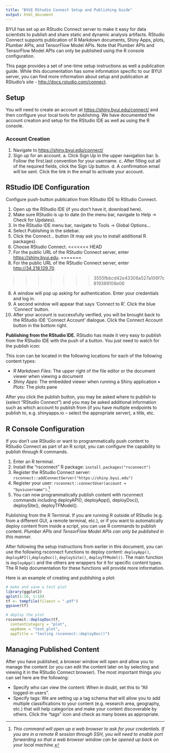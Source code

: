 ```yaml
---
title: "BYUI RStudio Connect Setup and Publishing Guide"
output: html_document
---
```




BYUI has set up an RStudio Connect server to make it easy for data scientists to publish and share static and dynamic analysis artifacts. RStudio Connect supports publication of R Markdown documents, Shiny Apps, plots, Plumber APIs, and TensorFlow Model APIs. Note that Plumber APIs and TensorFlow Model APIs can only be published using the R console configuration.
 
This page provides a set of one-time setup instructions as well a publication guide. While this documentation has some information specific to our BYUI server, you can find more information about setup and publication at RStudio’s site - http://docs.rstudio.com/connect.

## Setup

You will need to create an account at  https://shiny.byui.edu/connect/ and then configure your local tools for publishing.  We have documented the account creation and setup for the RStudio IDE as well as using the R console. 

### Account Creation

1. Navigate to  https://shiny.byui.edu/connect/
2. Sign up for an account.
    a. Click Sign Up in the upper navigation bar.
    b. Follow the first.last convention for your username.
    c. After filling out all of the required fields, click the Sign Up button.
    d. A confirmation email will be sent. Click the link in the email to activate your account.

## RStudio IDE Configuration

Configure push-button publication from RStudio IDE to RStudio Connect.

1. Open up the RStudio IDE (if you don’t have it, download here).
2. Make sure RStudio is up to date (in the menu bar, navigate to Help -> Check for Updates).
3. In the RStudio IDE menu bar, navigate to Tools -> Global Options…
4. Select Publishing in the sidebar.
5. Click the Connect… button (It may ask you to install additional R packages).
6. Choose RStudio Connect.
<<<<<<< HEAD
7. For the public URL of the RStudio Connect server, enter https://shiny.byui.edu.
=======
7. For the public URL of the RStudio Connect server, enter http://34.218.129.70.
>>>>>>> 3555fbbcd42e43308a527a106f7c819389108e06
8. A window will pop up asking for authentication. Enter your credentials and log in.
9. A second window will appear that says ‘Connect to R’.  Click the blue ‘Connect’ button.
10. After your account is successfully verified, you will be brought back to the RStudio IDE ‘Connect Account’ dialogue. Click the Connect Account button in the bottom right.

**Publishing from the RStudio IDE.**  RStudio has made it very easy to publish from the RStudio IDE with the push of a button. You just need to watch for the publish icon:
 
This icon can be located in the following locations for each of the following content types:

- *R Markdown Files:* The upper right of the file editor or the document viewer when viewing a document
- *Shiny Apps:* The embedded viewer when running a Shiny application
• *Plots:* The plots pane

After you click the publish button, you may be asked where to publish to (select “RStudio Connect”) and you may be asked additional information such as which account to publish from (if you have multiple endpoints to publish to, e.g. shinyapps.io – select the appropriate server), a title, etc.

## R Console Configuration

If you don’t use RStudio or want to programmatically push content to RStudio Connect as part of an R script, you can configure the capability to publish through R commands.

1. Enter an R terminal.
2. Install the “rsconnect” R package: `install.packages("rsconnect")`
3. Register the RStudio Connect server: `rsconnect::addConnectServer("https://shiny.byui.edu")`
4. Register your user: `rsconnect::connectUser(account = "byuiusername")`.[^1]
5. You can now programmatically publish content with rsconnect commands including deployAPI(), deployApp(), deployDoc(), deploySite(), deployTFModel().


Publishing from the R Terminal. If you are running R outside of RStudio (e.g. from a different GUI, a remote terminal, etc.), or if you want to automatically deploy content from inside a script, you can use R commands to publish content. *Plumber APIs and TensorFlow Model APIs can only be published in this manner.*

After following the setup instructions from earlier in this document, you can use the following rsconnect functions to deploy content: `deployApp()`, `deployAPI()`,`deployDoc()`, `deploySite()`, `deployTFModel()`. The main function is `deployApp()` and the others are wrappers for it for specific content types. The R help documentation for these functions will provide more information.


Here is an example of creating and publishing a plot:


```r
# make and save a test plot
library(ggplot2)
qplot(1:10, 1:10)
tf <- tempfile(fileext = ".pdf")
ggsave(tf)

# deploy the plot
rsconnect::deployDoc(tf,
  contentCategory = "plot",
  appName = "test_plot",
  appTitle = "testing rsconnect::deployDoc()")
```


## Managing Published Content

After you have published, a browser window will open and allow you to manage the content (or you can edit the content later on by selecting and viewing it in the RStudio Connect browser). The most important things you can set here are the following:

- Specify who can view the content: When in doubt, set this to “All logged-in users”.
- Specify tags: We are setting up a tag schema that will allow you to add multiple classifications to your content (e.g. research area, geography, etc.) that will help categorize and make your content discoverable by others. Click the “tags” icon and check as many boxes as appropriate.

[^1]:  *This command will open up a web browser to ask for your credentials. If you are in a remote R session through SSH, you will need to enable port forwarding so that a web browser window can be opened up back on your local machine.*
